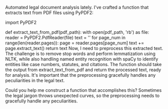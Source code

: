 Automated legal document analysis lately. I've crafted a function that extracts text from PDF files using PyPDF2:

import PyPDF2

def extract_text_from_pdf(pdf_path):
    with open(pdf_path, 'rb') as file:
        reader = PyPDF2.PdfReader(file)
        text = ''
        for page_num in range(len(reader.pages)):
            page = reader.pages[page_num]
            text += page.extract_text()
    return text
Now, I need to preprocess this extracted text. The challenge is to remove stop words and perform lemmatization using NLTK, while also handling named entity recognition with spaCy to identify entities like case numbers, statutes, and citations. The function should take the output from extract_text_from_pdf and return the processed text, ready for analysis. It's important that the preprocessing gracefully handles any peculiarities in the legal text.

Could you help me construct a function that accomplishes this? Sometimes the legal jargon throws unexpected curves, so the preprocessing needs to gracefully handle any peculiarities.